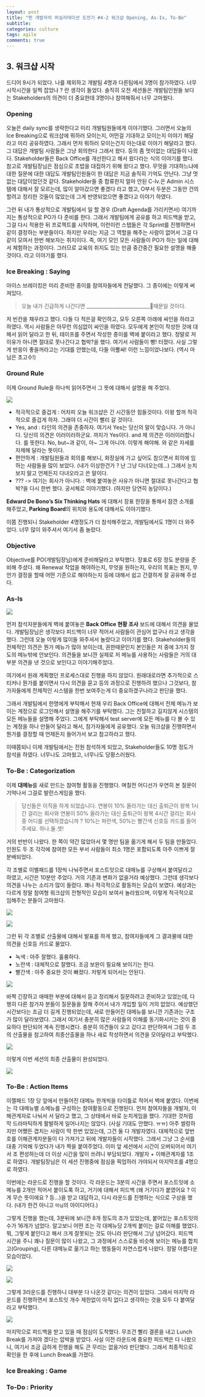 ```yaml
---
layout: post
title: "찐 개발자의 퍼실리테이션 도전기 #4-2 워크샵 Opening, As-Is, To-Be"
subtitle:  
categories: culture
tags: agile
comments: true
---
```


## 3. 워크샵 시작

드디어 9시가 되었다. 나를 제외하고 개발팀 4명과 다른팀에서 3명이 참가하였다. 너무 시작시간을 일찍 잡았나 ? 란 생각이 들었다. 솔직히 오전 세션들은 개발팀인원들 보다는 Stakeholders의 의견이 더 중요한데 3명이나 참여해줘서 너무 고마웠다.

### Opening

오늘은 daily sync를 생략한다고 미리 개발팀원들에게 이야기했다. 그러면서 오늘의 Ice Breaking으로 워크샵에 뭐하러 모이는지, 어떤걸 기대하고 모이는지 이야기 해달라고 미리 공유하였다. 그래서 먼저 뭐하러 모이는건지 아는대로 이야기 해달라고 했다. 그 대답은 개발팀 사람들은 그냥 회의한다 그래서 왔다. 등의 좀 멋이없는 대답들이 나왔다. Stakeholder들은 Back Office를 개선한다고 해서 왔다라는 식의 이야기를 했다. 참고로 개발팀장님은 점심으로 초밥을 대접하기 위해 왔다고 했다. 무엇을 기대하느냐에 대한 질문에 대한 대답도 개발팀인원들이 한 대답은 지금 솔직히 기억도 안난다. 그냥 멋없는 대답이었던것 같다. Stakeholder들 중 합류한지 얼마 안된 C-lv.은 Admin 시스템에 대해서 잘 모르는데, 많이 알아갔으면 좋겠다 라고 했고, O부서 두분은 그동안 건의할려고 정리한 것들이 많았는데 그게 반영되었으면 좋겠다고 이야기 하였다. 


그런 뒤 내가 통상적으로 개발팀에서 일 할 경우 (Draft Agenda를 가리키면서) 여기까지는 통상적으로 PO가 다 준비를 한다. 그래서 개발팀에게 공유를 하고 피드백을 받고, 그걸 다시 적용한 뒤 프로젝트를 시작하며, 이런이런 스텝들은 각 Sprint를 진행하면서 같이 결정하는 부분들이다. 하지만 우리는 지금 그 역할을 해주는 사람이 없어서 그걸 다 같이 모여서 한번 해보자는 취지이다. 즉, 여기 모인 모든 사람들이 PO가 하는 일에 대해서 체험하는 과정이다. 그러므로 교육의 취지도 있는 만큼 중간중간 필요한 설명을 해줄 것이다. 라고 이야기를 했다.

### Ice Breaking : Saying

아이스 브레이킹은 미리 준비한 종이를 참여자들에게 전달했다. 그 종이에는 이렇게 써져있다.

> 오늘 내가 긴급하게 나간다면 __________________________때문일 것이다.

저 빈칸을 채우라고 했다. 다들 다 적은걸 확인하고, 모두 오른쪽 아래에 싸인을 하라고 하였다. 역시 사람들은 아무런 의심없이 싸인을 하였다. 모두에게 본인이 작성한 것에 대해서 읽어 달라고 한 뒤, 테이프를 주면서 작성한 종이를 벽에 붙이라고 했다. 정말로 저 이유가 아니면 절대로 못나간다고 협박?을 했다. 여기서 사람들이 빵! 터졌다. 사실 그렇게 반응이 좋을꺼라고는 기대를 안했는데, 다들 아뿔싸! 이런 느낌이었나보다. (역시 마님은 초고수!)

### Ground Rule

이제 Ground Rule을 하나씩 읽어주면서 그 뜻에 대해서 설명을 해 주었다.

![](https://raw.githubusercontent.com/DevStarSJ/DevStarSJ.github.io/master/assets/img/post/2021-01-14-facilitation.4.1.png)

- 적극적으로 즐겁게 : 어차피 오늘 워크샵은 긴 시간동안 힘들것이다. 이왕 할꺼 적극적으로 즐겁게 하자. 그래야 더 시간이 빨리 갈 것이다.
- Yes, and : 타인의 의견을 존중하자. 여기서 Yes는 당신의 말이 맞습니다. 가 아니다. 당신의 의견은 이러이러하군요. 까지가 Yes이다. and 제 의견은 이러이러합니다. 를 뜻한다. No, but~과 같이, 아~ 그게 아니야. 이렇게 해야해. 와 같은 자세를 자제해 달라는 뜻이다.
- 편안하게 : 개발팀원들과 회의를 해보니, 화장실에 가고 싶어도 참으면서 회의에 임하는 사람들을 많이 보았다. (내가 이상한건가 ? 난 그냥 다녀오는데...) 그래서 눈치보지 말고 언제든지 다녀오라고 쓴 말이다.
- ??? -> 여기는 회사가 아니다. : 벽에 붙여놓은 사유가 아니면 절대로 못나간다고 협박?을 다시 한번 했다. 궁서체로 이야기했다. (하지만 당연히 농담이다.)


**Edward De Bono’s Six Thinking Hats** 에 대해서 장표 한장을 통해서 잠깐 소개를 해주었고, **Parking Board**의 위치와 용도에 대해서도 이야기했다.

이쯤 진행되니 Stakeholder 4명정도가 더 참석해주었고, 개발팀에서도 1명이 더 와주었다. 너무 많이 와주셔서 여기서 좀 놀랐다.

### Objective

Objective를 PO(개발팀장님)에게 준비해달라고 부탁했다. 장표로 6장 정도 분량을 준비해 주셨다. 왜 Renewal 작업을 해야하는지, 무엇을 원하는지, 우리의 목표는 뭔지, 무언가 결정을 할때 어떤 기준으로 해야하는지 등에 대해서 쉽고 간결하게 잘 공유해 주셨다.

### As-Is

![](https://raw.githubusercontent.com/DevStarSJ/DevStarSJ.github.io/master/assets/img/post/2021-01-11-facilitation.4.2.jpg)

먼저 참석자분들에게 벽에 붙여놓은 **Back Office 현황 조사** 보드에 대해서 의견을 물었다. 개발팀장님은 생각보다 피드백이 너무 적어서 사람들이 관심어 없구나 라고 생각을 했다. 그런데 오늘 이렇게 많이들 와주셔서 놀랐다고 이야기를 했다. Stakeholder들의 전체적인 의견은 뭔가 메뉴가 많아 보이는데, 권한때문인지 본인들은 저 중에 3가지 정도의 메뉴밖에 안보인다. 의견들을 보니깐 실제로 저 메뉴를 사용하는 사람들은 거의 대부분 의견을 낸 것으로 보인다고 이야기해주었다. 

여기에서 원래 계획했던 프로세스대로 진행을 하지 않았다. 원래대로라면 추가적으로 스티커나 뭔가를 붙이면서 다시 의견을 묻고 등의 과정으로 진행하려 했으나 그것보다, 참가자들에게 전체적인 시스템을 한번 보여주는게 더 중요하겠구나라고 판단을 했다.

그래서 개발팀에서 한명에게 부탁해서 현재 우리 Back Office에 대해서 전체 메뉴가 보이는 계정으로 로그인해서 설명을 해주기를 부탁했다. 그는 친절하고 길지않게 시스템의 모든 메뉴들을 설명해 주었다. 그에게 부탁해서 test server에 모든 메뉴를 다 볼 수 있는 계정을 하나 만들어 달라고 해서, 참가자들에게 공유했다. 오늘 워크샵을 진행하면서 뭔가를 결정할 때 언제든지 들어가서 보고 참고하라고 했다.

이때쯤되니 이제 개발팀에서는 전원 참석하게 되었고, Stakeholder들도 10명 정도가 참석을 하였다. 너무나도 고마웠고, 너무나도 당황스러웠다.

### To-Be : Categorization

이제 **대메뉴**를 새로 만드는 참여형 활동을 진행했다. 며칠전 어디선가 우연히 본 질문이 기억나서 그걸로 발란스게임을 했다.

> 당신들은 이직을 하게 되었습니다. 연봉이 10% 올라가는 대신 출퇴근이 왕복 1시간 걸리는 회사와 연봉이 50% 올라가는 대신 출퇴근이 왕복 4시간 걸리는 회사 중 어디를 선택하겠습니까 ? 10%는 파란색, 50%는 빨간색 신호등 카드를 들어주세요. 하나.둘.셋!

거의 반반이 나왔다. 한 쪽이 약간 많았아서 몇 명만 팀을 옮기게 해서 두 팀을 만들었다. 인원도 두 조 각각에 참여한 모든 부서 사람들이 최소 1명은 포함되도록 아주 이쁘게 잘 분배되었다.

각 조별로 이벨패드를 1장씩 나눠주면서 포스트잇으로 대메뉴를 구상해서 붙여달라고 하였고, 시간은 10분만 주었다. 거의 기존과 변화가 없을거라 예상했다. 그런데 생각보다 의견을 나누는 소리가 많이 들렸다. 꽤나 적극적으로 활동하는 모습이 보였다. 예상과는 다르게 정말 참여형 워크샵의 전형적인 모습이 보여서 놀라웠으며, 이렇게 적극적으로 임해주는 분들이 고마웠다.

![](https://raw.githubusercontent.com/DevStarSJ/DevStarSJ.github.io/master/assets/img/post/2021-01-14-facilitation.4.2.jpg)

![](https://raw.githubusercontent.com/DevStarSJ/DevStarSJ.github.io/master/assets/img/post/2021-01-14-facilitation.4.3.jpg)

그런 뒤 각 조별로 산출물에 대해서 발표를 하게 했고, 참여자들에게 그 결과물에 대한 의견을 신호등 카드로 물었다.

- 녹색 : 아주 잘했다. 훌륭하다.
- 노란색 : 대체적으로 잘했다. 조금 보완이 필요해 보이기는 한다.
- 빨간색 : 아주 중요한 것이 빠졌다. 저렇게 되어서는 안된다.

![](https://raw.githubusercontent.com/DevStarSJ/DevStarSJ.github.io/master/assets/img/post/2021-01-14-facilitation.4.4.jpg)

바짝 긴장하고 애매한 부분에 대해서 듣고 정리해서 질문하려고 준비하고 있었는데, 다행히 다른 참가자 분들이 질문들을 잘해 주어서 내가 개입할 일이 거의 없었다. 예상했던 시간보다는 조금 더 길게 진행되었는데, 새로 만들어진 대메뉴를 보니깐 기존과는 구조가 많이 달라보였다. 그래서 여기서 충분히 많은 사람들의 이해를 동기화시키는 것이 중요하다 판단되어 계속 진행시켰다. 충분히 의견들이 오고 갔다고 판단하여서 그럼 두 조의 산출물을 참고하여 최종산출물을 하나 새로 작성하면서 의견을 모아달라고 부탁했다.

![](https://raw.githubusercontent.com/DevStarSJ/DevStarSJ.github.io/master/assets/img/post/2021-01-14-facilitation.4.5.jpg)

이렇게 이번 세션의 최종 산출물이 완성되었다.

![](https://raw.githubusercontent.com/DevStarSJ/DevStarSJ.github.io/master/assets/img/post/2021-01-14-facilitation.4.6.jpg)

### To-Be : Action Items

이젤패드 1장 당 앞에서 만들어진 대메뉴 한개씩을 타이틀로 적어서 벽에 붙였다. 이번에는 각 대메뉴별 소메뉴를 구성하는 참여활동으로 진행된다. 먼저 참여자들을 개발자, 이해관계자로 나눠서 서 달라고 했고, 그 상태에서 바로 눈치게임을 했다. 기대한 것처럼 막 드라마틱하게 활발하게 일어나지는 않았다. (사실 기대도 안했다. ㅠㅠ) 아주 썰렁하지만 어쨌든 겹치는 사람이 딱 한번 있었는데, 그건 둘 다 개발자였다. 대체적으로 앞번호를 이해관계자분들이 다 가져가고 뒤에 개발자들이 시작했다. 그래서 그냥 그 순서를 대충 기억해 두었다가 내가 짝을 붙여주었다. 이미 앞 세션에서 시간이 오버되어서 여기서 조 편성하는데 더 이상 시간을 많이 쓰려니 부담되었다. 개발자 + 이해관계자를 1조로 하였다. 개발팀장님은 이 세션 진행중에 점심을 픽업하러 가야되서 마지막조를 4명으로 하였다. 

이번에는 라운드로 진행을 할 것이다. 각 라운드는 3분의 시간을 주면서 포스트잇에 소메뉴를 2개만 적어서 붙이도록 하고, 거기에 대해서 피드백 (왜 거기다가 붙였어요 ? 이게 무슨 뜻이에요 ? 등...)을 받고 대답하고, 다시 라운드를 진행하는 식으로 구상을 했다. (내가 한건 아니고 `마님`의 아이디어다.)

그렇게 진행을 했는데, 3분뒤에 보니깐 8개 정도의 조가 있었는데, 붙어있는 포스트잇의 수가 16개가 넘었다. 알고보니 어떤 조는 각 대메뉴당 2개씩 붙이는 걸로 이해를 했었다. 뭐, 그렇게 붙인다고 해서 크게 잘못되는 것도 아니라 판단해서 그냥 넘어갔다. 피드백 시간을 주니 꽤나 질문이 많이 나왔고, 그 과정에서 스스로들 비슷해 보이는 메뉴를 합치고(Grouping), 다른 대메뉴로 옮기고 하는 행동들이 자연스럽게 나왔다. 정말 아름다운 모습이었다.

![](https://raw.githubusercontent.com/DevStarSJ/DevStarSJ.github.io/master/assets/img/post/2021-01-14-facilitation.4.7.jpg)

![](https://raw.githubusercontent.com/DevStarSJ/DevStarSJ.github.io/master/assets/img/post/2021-01-14-facilitation.4.8.jpg)

그렇게 3라운드를 진행하니 대부분 다 나온것 같다는 의견이 있었다. 그래서 마지막 라운드를 진행하면서 포스트잇 개수 제한없이 아직 없다고 생각하는 것을 모두 다 붙여달라고 부탁했다. 

![](https://raw.githubusercontent.com/DevStarSJ/DevStarSJ.github.io/master/assets/img/post/2021-01-14-facilitation.4.9.jpg)

마지막으로 피드백을 받고 있을 때 점심이 도착했다. 무조건 빨리 결론을 내고 Lunch Break를 가져야 겠다는 압박을 받았다. 사실 이전 라운드에 중요한 피드백은 다 나왔으니, 여기서 조금 급하게 진행을 해도 큰 무리는 없을거라 판단했다. 그래서 최종적으로 확인을 한 후에 Lunch Break를 가졌다.

### Ice Breaking : Game


### To-Do : Priority
